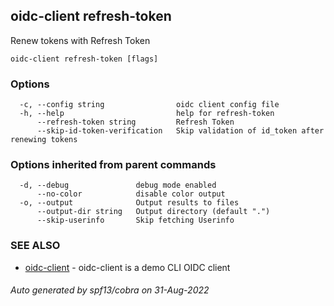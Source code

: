 ## oidc-client refresh-token

Renew tokens with Refresh Token

```
oidc-client refresh-token [flags]
```

### Options

```
  -c, --config string                oidc client config file
  -h, --help                         help for refresh-token
      --refresh-token string         Refresh Token
      --skip-id-token-verification   Skip validation of id_token after renewing tokens
```

### Options inherited from parent commands

```
  -d, --debug               debug mode enabled
      --no-color            disable color output
  -o, --output              Output results to files
      --output-dir string   Output directory (default ".")
      --skip-userinfo       Skip fetching Userinfo
```

### SEE ALSO

* [oidc-client](oidc-client.md)	 - oidc-client is a demo CLI OIDC client

###### Auto generated by spf13/cobra on 31-Aug-2022

